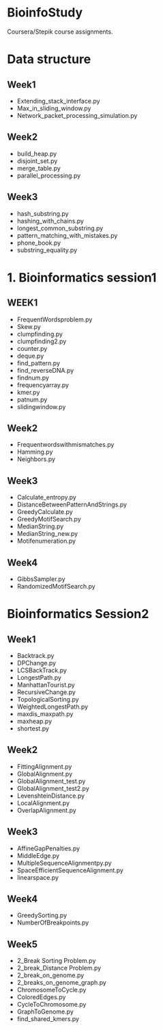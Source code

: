 # BioinfoStudy

Coursera/Stepik course assignments.
# Data structure
## Week1
- Extending_stack_interface.py
- Max_in_sliding_window.py
- Network_packet_processing_simulation.py

## Week2
- build_heap.py
- disjoint_set.py
- merge_table.py
- parallel_processing.py

## Week3
- hash_substring.py
- hashing_with_chains.py
- longest_common_substring.py
- pattern_matching_with_mistakes.py
- phone_book.py
- substring_equality.py

# 1. Bioinformatics session1 
## WEEK1
- FrequentWordsproblem.py
- Skew.py
- clumpfinding.py
- clumpfinding2.py
- counter.py
- deque.py
- find_pattern.py
- find_reverseDNA.py
- findnum.py
- frequencyarray.py
- kmer.py
- patnum.py
- slidingwindow.py

## Week2
- Frequentwordswithmismatches.py
- Hamming.py
- Neighbors.py

## Week3
- Calculate_entropy.py
- DistanceBetweenPatternAndStrings.py
- GreedyCalculate.py
- GreedyMotifSearch.py
- MedianString.py
- MedianString_new.py
- Motifenumeration.py

## Week4
- GibbsSampler.py
- RandomizedMotifSearch.py

# Bioinformatics Session2
## Week1
- Backtrack.py
- DPChange.py
- LCSBackTrack.py
- LongestPath.py
- ManhattanTourist.py
- RecursiveChange.py
- TopologicalSorting.py
- WeightedLongestPath.py
- maxdis_maxpath.py
- maxheap.py
- shortest.py

## Week2
- FittingAlignment.py
- GlobalAlignment.py
- GlobalAlignment_test.py
- GlobalAlignment_test2.py
- LevenshteinDistance.py
- LocalAlignment.py
- OverlapAlignment.py

## Week3
- AffineGapPenalties.py
- MiddleEdge.py
- MultipleSequenceAlignmentpy.py
- SpaceEfficientSequenceAlignment.py
- linearspace.py

## Week4
- GreedySorting.py
- NumberOfBreakpoints.py

## Week5
- 2_Break Sorting Problem.py
- 2_break_Distance Problem.py
- 2_break_on_genome.py
- 2_breaks_on_genome_graph.py
- ChromosomeToCycle.py
- ColoredEdges.py
- CycleToChromosome.py
- GraphToGenome.py
- find_shared_kmers.py
